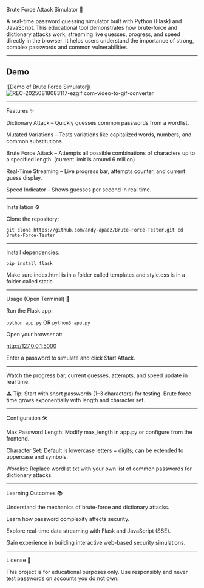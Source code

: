 Brute Force Attack Simulator 🔐

A real-time password guessing simulator built with Python (Flask) and JavaScript.
This educational tool demonstrates how brute-force and dictionary attacks work, streaming live guesses, progress, and speed directly in the browser.
It helps users understand the importance of strong, complex passwords and common vulnerabilities.

---
## Demo
![Demo of Brute Force Simulator](![REC-20250818083117-ezgif com-video-to-gif-converter](https://github.com/user-attachments/assets/56fc8389-9704-4810-808f-44d15f63b270)

---
Features ✨

Dictionary Attack – Quickly guesses common passwords from a wordlist.

Mutated Variations – Tests variations like capitalized words, numbers, and common substitutions.

Brute Force Attack – Attempts all possible combinations of characters up to a specified length. (current limit is around 6 million)

Real-Time Streaming – Live progress bar, attempts counter, and current guess display.

Speed Indicator – Shows guesses per second in real time.

---
Installation ⚙️

Clone the repository:

`git clone https://github.com/andy-apaez/Brute-Force-Tester.git
cd Brute-Force-Tester`

---
Install dependencies:

`pip install flask`


Make sure index.html is in a folder called templates and style.css is in a folder called static

---
Usage (Open Terminal) 🚀

Run the Flask app:

`python app.py` OR `python3 app.py`


Open your browser at:

http://127.0.0.1:5000

Enter a password to simulate and click Start Attack.

---
Watch the progress bar, current guesses, attempts, and speed update in real time.

⚠ Tip: Start with short passwords (1–3 characters) for testing. Brute force time grows exponentially with length and character set.

---
Configuration 🛠️

Max Password Length: Modify max_length in app.py or configure from the frontend.

Character Set: Default is lowercase letters + digits; can be extended to uppercase and symbols.

Wordlist: Replace wordlist.txt with your own list of common passwords for dictionary attacks.

---
Learning Outcomes 📚

Understand the mechanics of brute-force and dictionary attacks.

Learn how password complexity affects security.

Explore real-time data streaming with Flask and JavaScript (SSE).

Gain experience in building interactive web-based security simulations.

---
License 📝

This project is for educational purposes only. Use responsibly and never test passwords on accounts you do not own.
